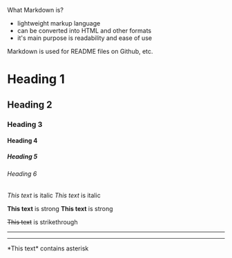 What Markdown is?
* lightweight markup language
* can be converted into HTML and other formats
* it's main purpose is readability and ease of use

Markdown is used for README files on Github, etc.
<!-- HEADINGS -->
# Heading 1
## Heading 2
### Heading 3
#### Heading 4
##### Heading 5
###### Heading 6

<!-- Italics -->
*This text* is italic
_This text_ is italic

<!-- Strong -->
**This text** is strong
__This text__ is strong

<!-- Strikethrough -->
~~This text~~ is strikethrough

<!-- Horizontal Rule -->
---
___

<!-- Asterisk display -->
\*This text\* contains asterisk






<!-- LISTS -->




